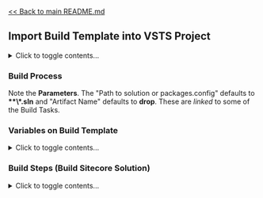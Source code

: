 [<< Back to main README.md](../README.md)

## Import Build Template into VSTS Project

<details><summary>Click to toggle contents...</summary>

From a VSTS instance:

1. First, you need to get the **Project ID**.
   1. Log in to the VSTS project from a browser.
   2. Once authenticated, visit **https://\<VSTS Project URL\>/_apis/projects** in a browser window.
   3. This will output all current projects in **JSON** format. Look for the project with the proper **"Name"**, then find the corresponding **"id"** property, remember this. 
2. Navigate to the desired template in your local repository at `~\BuildTemplates\`
   1. For IaaS builds, use *sitecore.vsts.build.IaaS.json*
   2. For PaaS buidls, use *TBD*
3. Edit this **\*.json** file
4. Scroll all the way to the bottom and find the **"project"** property.
   1. Modify the **"id"** property to match the GUID you found in step **1** above.
5. Save your modified **\*.json** file.
6. From VSTS online, navigate to the Builds page (Page name: **Build pipelines**)
7. Click **"+ Import"**
8. Click **"Browse..."**
9. Click **"Import"**
10. When the build definition loads, it will require some attention.
    1. **Process**
       1. Change name: Remove **"-import"** from the end of the name. For example, **"Base Build"**.
	   2. Select the proper **"Agent queue"**. This will likely be **"Hosted VS2017"**.
    2. **Get sources**
       1. It _should_ automatically select the current projects **VSTS Git** repo when you select this task. If not, select the proper **source**.
	   2. Verify it is pulling from the proper branch, **master** by default.
11. Click **"Save & queue > Save"**
    1. No folder selection is required.
    2. No comment is required.
	
This build template assumed you will be using **TDS Classic** and enable **Update Packages** (preferrably of _Items Only_) for your deployment. It also assumes that the output of the TDS project (targeted Web Project) is used as the primary artifact to promote to all environments. _The TDS Classic output of the web project produces more consistent configuration transformations._

</details>

### Build Process

Note the **Parameters**. The "Path to solution or packages.config" defaults to **\*\*\\*.sln** and "Artifact Name" defaults to **drop**. These are *linked* to some of the Build Tasks.

### Variables on Build Template

<details><summary>Click to toggle contents...</summary>

#### BuildPlatform
*   Default Value: **Any CPU**
*   This will likely not change

#### BuildConfiguration
*   Default Value: **Release**
*   This is the Solution Configuration you are targeting for VSTS builds. Release is _preferred_, though another may be accurate for your instance.

#### CullProjectFiles
*   Default Value: **False**
*   Dependent on: **EnableGitDeltaDeploy**
*   Possible Values: True or False
*   This is used with GitDeltaDeploys. It reduces the number of files included in the output to only changed files depending on GitDeltaDeploy configuration.

#### EnableGitDeltaDeploy
*   Default Value: **False**
*   Possible Values: True or False
*   To use this setting, be sure to add the [GitDeltaDeploy NuGet package](https://www.nuget.org/packages/Hedgehog.TDS.BuildExtensions.GitDeltaDeploy/) to all TDS projects. 

#### LastDeploymentGitTagname
*   Default Value: **"ProductionRelease"**
*   Dependent on: **EnableGitDeltaDeploy**
*   This is the tag that GitDeltaDeploy will reference when it performs it's delta of items and files. It will only include changed items/files between the current build and the commit with this tag.

#### LastProductionReleaseCommitId
*   Default Value: **(none)**
*   Dependent on: **EnableGitDeltaDeploy**
*   Instead of using the **LastDeploymentGitTagname**, you may instead wish to target a specific commit. Note: You will need to update the MS Build arguments to use a commit id instead of a tag name.

#### system.debug
*   Default Value: **true**
*   Possible Values: true or false
*   If true, this increases the verbosity of the build log output.

#### TDS_Key
*   Default Value: **"KEY"**
*   Enter your organizations TDS Classic Key in this field to allow the build server to perform a build via TDS Classic.

#### TDS_OWNER
*   Default Value: **"OWNER"**
*   Enter your organizations TDS Classic Owner in this field to allow the build server to perform a build via TDS Classic.

</details>

### Build Steps (Build Sitecore Solution)

<details><summary>Click to toggle contents...</summary>

#### Download GeekHive Scripts
*   Fields: No fields require attention.
*   This is an inline PowerShell script that pulls down the contents of https://github.com/GeekHive/SitecoreVSTS for use on the build. This step is **critical** if you wish to use these scripts further in the process: in further Build Steps or with the templated [Release Task Groups](../ReleaseTaskGroups/README.md).

#### NuGet restore \*\*\\*.sln
*   Fields: Likely that no fields require attention.
*   This pulls in all NuGet packages based on the individual **packages.config** files referenced by each project.

#### Build solution \*\*\\*.sln
*   Fields: 
    *   Visual Studio Version
	    *   Default Value: Visual Studio 2017
	    *   If you are building our your project on an earlier version, update to be correct.
	*   MSBuild Arguments
	    *   Default Value: /p:OutDir=$(Build.ArtifactStagingDirectory) /p:SkipInvalidConfigurations=true /p:LastDeploymentGitTagName=$(LastDeploymentGitTagName) /p:CustomGitDeltaDeploy=$(EnableGitDeltaDeploy) /p:CullProjectFiles=$(CullProjectFiles)
		*   Most of the arguments are driven by Build Variables, but you may want to modify "LastDeploymentGitTagName=$(LastDeploymentGitTagName)" if you instead choose to use "LastDeploymentGitCommitID=&(LastProductionReleaseCommitId)" instead and then update the Build Variable "LastProductionReleaseCommitId". If GitDeltaDeploy is not used, clear the LastDeployment* variables values and set "EnableGitDeltaDeploy" to "False".
*   This task builds the solution. Note, we typically rely on the output of the TDS project that points to the primary Web Project as our promoted build output.

#### Delete files from $(Build.ArtifactStagingDirectory)
*   Fields: 
    *   Contents
	    *   Default Value: *.dll *.pdb *.config *.xml App_Config
	    *   Enter the files you wish to remove from the promoted build artifact.
*   This task simply cuts down on the size of the promoted artifact. It isn't critical, but makes for a more slimmed down artifact.

#### Remove Files From TDS Package
*   Fields: 
    *   Script Path
	    *   Default Value: $(Build.ArtifactStagingDirectory)\SitecoreVSTS\Scripts\Build\Remove TDS Files\RemoveFiles.ps1
	    *   The path to the **RemoveFiles.ps1** script. 
		*   **Note: if the "Download GeekHive Scripts" task is used, this field does not need to be modified.
	*   Arguments
	    *   Default Value: -pathToPackages "$(Build.ArtifactStagingDirectory)\_Packages\TDS.Project"
		*   Modify the **TDS.Project** portion of the Arguments field to point to the relevant TDS Project.
*   You will likely have 1 or more of  these tasks. One is required for each TDS project unless a bundling is configured.

#### Publish Artifact: drop
*   Fields: Likely that no fields require attention.
*   This step promotes the artifacts to VSTS cloud for later consumption by Release Tasks, per environment.

</details>